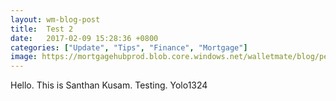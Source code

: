 ```yaml
---
layout: wm-blog-post
title:  Test 2
date:   2017-02-09 15:28:36 +0800
categories: ["Update", "Tips", "Finance", "Mortgage"]
image: https://mortgagehubprod.blob.core.windows.net/walletmate/blog/pexels-photo-314040.jpeg 
---
```


Hello. This is Santhan Kusam. Testing. Yolo1324

